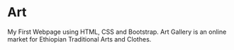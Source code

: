 # Art
My First Webpage using HTML, CSS and Bootstrap.
Art Gallery is an online market for Ethiopian Traditional Arts and Clothes.
